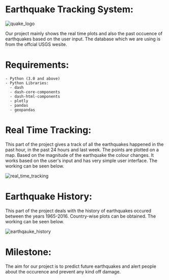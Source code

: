 # Earthquake Tracking System:

![quake_logo](https://user-images.githubusercontent.com/26375997/52528845-d0a7e680-2d0d-11e9-8a81-d49e949354c7.png)

Our project mainly shows the real time plots and also the past occuence of earthquakes based on the user input. The database which we are using is from the offcial USGS wesite.

# Requirements:
```
- Python (3.0 and above)
- Python Libraries:
  - dash
  - dash-core-components
  - dash-html-components
  - plotly
  - pandas
  - geopandas
```
# Real Time Tracking:
This part of the project gives a track of all the earthquakes happened in the past hour, in the past 24 hours and last week. The points are plotted on a map. Based on the magnitude of the earthquake the colour changes.
It works based on the user's input and has very simple user interface. The working can be seen below.

![real_time_tracking](https://user-images.githubusercontent.com/26375997/52525008-4ccc0b00-2cc9-11e9-8b2b-757b145de2a1.gif)
      
# Earthquake History:
This part of the project deals with the history of earthquakes occured between the years 1965-2016. Country-wise plots can be obtained.
The working can be seen below.

![earthqauke_history](https://user-images.githubusercontent.com/26375997/52524977-fced4400-2cc8-11e9-8496-8c01428fa0de.gif)

# Milestone:
The aim for our project is to predict future earthquakes and alert people about the occurence and prevent any kind off damage.
